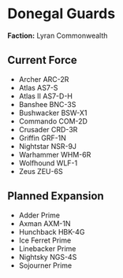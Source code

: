 # Donegal Guards
**Faction:** Lyran Commonwealth
## Current Force
- Archer ARC-2R
- Atlas AS7-S
- Atlas II AS7-D-H
- Banshee BNC-3S
- Bushwacker BSW-X1
- Commando COM-2D
- Crusader CRD-3R
- Griffin GRF-1N
- Nightstar NSR-9J
- Warhammer WHM-6R
- Wolfhound WLF-1
- Zeus ZEU-6S
## Planned Expansion
- Adder Prime
- Axman AXM-1N
- Hunchback HBK-4G
- Ice Ferret Prime
- Linebacker Prime
- Nightsky NGS-4S
- Sojourner Prime
